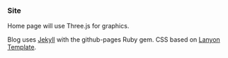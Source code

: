 ### Site

Home page will use Three.js for graphics.

Blog uses [Jekyll](https://help.github.com/articles/using-jekyll-with-pages/)
with the github-pages Ruby gem. CSS based on
[Lanyon Template](https://github.com/poole/lanyon).
